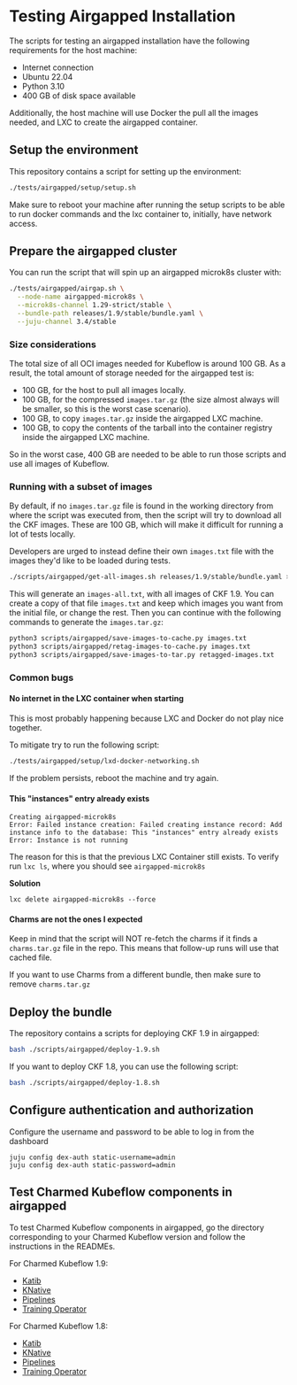 # Testing Airgapped Installation
The scripts for testing an airgapped installation have the following requirements for the host machine:
- Internet connection
- Ubuntu 22.04
- Python 3.10
- 400 GB of disk space available

Additionally, the host machine will use Docker the pull all the images needed, and LXC to create the airgapped container.

## Setup the environment

This repository contains a script for setting up the environment:
```bash
./tests/airgapped/setup/setup.sh
```

Make sure to reboot your machine after running the setup scripts to be able to run docker commands and the lxc container to, initially, have network access.

## Prepare the airgapped cluster

You can run the script that will spin up an airgapped microk8s cluster with:

```bash
./tests/airgapped/airgap.sh \
  --node-name airgapped-microk8s \
  --microk8s-channel 1.29-strict/stable \
  --bundle-path releases/1.9/stable/bundle.yaml \
  --juju-channel 3.4/stable
```

### Size considerations

The total size of all OCI images needed for Kubeflow is around 100 GB. As a result, the total amount of storage needed for the airgapped test is:
- 100 GB, for the host to pull all images locally.
- 100 GB, for the compressed `images.tar.gz` (the size almost always will be smaller, so this is the worst case scenario).
- 100 GB, to copy `images.tar.gz` inside the airgapped LXC machine.
- 100 GB, to copy the contents of the tarball into the container registry inside the airgapped LXC machine.

So in the worst case, 400 GB are needed to be able to run those
scripts and use all images of Kubeflow.

### Running with a subset of images

By default, if no `images.tar.gz` file is found in the working directory from where
the script was executed from, then the script will try to download
all the CKF images. These are 100 GB, which will make it difficult for running a
lot of tests locally.

Developers are urged to instead define their own `images.txt` file with the images
they'd like to be loaded during tests.

```bash
./scripts/airgapped/get-all-images.sh releases/1.9/stable/bundle.yaml > images-all.txt
```

This will generate an `images-all.txt`, with all images of CKF 1.9. You can
create a copy of that file `images.txt` and keep which images you want from
the initial file, or change the rest. Then you can continue with the following
commands to generate the `images.tar.gz`:

```bash
python3 scripts/airgapped/save-images-to-cache.py images.txt
python3 scripts/airgapped/retag-images-to-cache.py images.txt
python3 scripts/airgapped/save-images-to-tar.py retagged-images.txt
```


### Common bugs

#### No internet in the LXC container when starting

This is most probably happening because LXC and Docker do not play nice together.

To mitigate try to run the following script:
```bash
./tests/airgapped/setup/lxd-docker-networking.sh
```
If the problem persists, reboot the machine and try again.


#### This "instances" entry already exists
```
Creating airgapped-microk8s
Error: Failed instance creation: Failed creating instance record: Add instance info to the database: This "instances" entry already exists
Error: Instance is not running
```

The reason for this is that the previous LXC Container still exists. To verify run `lxc ls`, where you should see `airgapped-microk8s`

**Solution**
```
lxc delete airgapped-microk8s --force
```

#### Charms are not the ones I expected

Keep in mind that the script will NOT re-fetch the charms if it finds a
`charms.tar.gz` file in the repo. This means that follow-up runs will use
that cached file.

If you want to use Charms from a different bundle, then make sure to remove
`charms.tar.gz`

## Deploy the bundle
The repository contains a scripts for deploying CKF 1.9 in airgapped:
```bash
bash ./scripts/airgapped/deploy-1.9.sh
```

If you want to deploy CKF 1.8, you can use the following script:
```bash
bash ./scripts/airgapped/deploy-1.8.sh
```

## Configure authentication and authorization
Configure the username and password to be able to log in from the dashboard
```
juju config dex-auth static-username=admin
juju config dex-auth static-password=admin
```

## Test Charmed Kubeflow components in airgapped

To test Charmed Kubeflow components in airgapped, go the directory corresponding to your Charmed Kubeflow version and follow the instructions in the READMEs.

For Charmed Kubeflow 1.9:
* [Katib](./1.9/katib/README.md)
* [KNative](./1.9/knative/README.md)
* [Pipelines](./1.9/pipelines/README.md)
* [Training Operator](./1.9training/README.md)

For Charmed Kubeflow 1.8:
* [Katib](./1.8/katib/README.md)
* [KNative](./1.8/knative/README.md)
* [Pipelines](./1.8/pipelines/README.md)
* [Training Operator](./1.8training/README.md)

